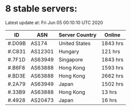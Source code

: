# 8 stable servers:

Latest update at: Fri Jun 05 00:10:10 UTC 2020

| ID | ASN | Server Country | Online |
| -- | --- | -------------- | ------ |
| #.D09B | AS174 | United States | 1843 hrs |
| #.C831 | AS12301 | Hungary | 121 hrs |
| #.7F1D | AS63949 | Singapore | 1843 hrs |
| #.B6F8 | AS63888 | Hong Kong | 1593 hrs |
| #.BD3E | AS63888 | Hong Kong | 2662 hrs |
| #.2A79 | AS63949 | Japan | 1502 hrs |
| #.33B9 | AS63888 | Hong Kong | 13 hrs |
| #.4928 | AS20473 | Japan | 16 hrs |

